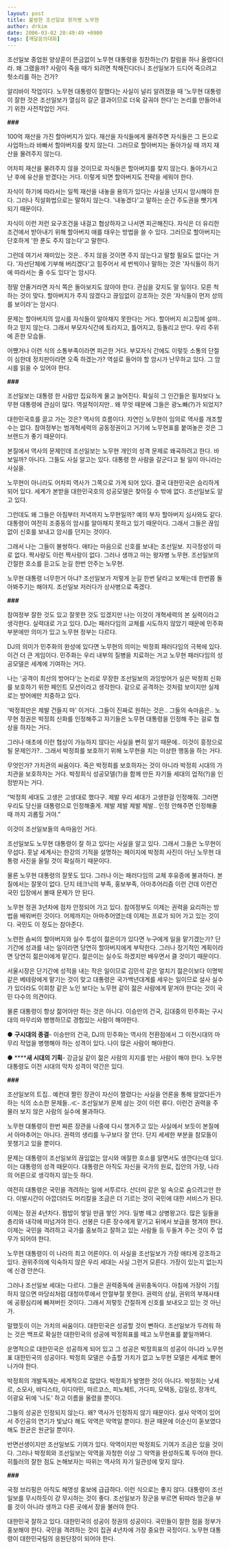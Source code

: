 ```yaml
---
layout: post
title: 불쌍한 조선일보 왕자병 노무현
author: drkim
date: 2006-03-02 20:49:49 +0900
tags: [깨달음의대화]
---
```

조선일보 종업원 양상훈이 뜬금없이 노무현 대통령을 칭찬하는(?) 칼럼을 하나 올렸다더라. 왜 그랬을까? 사람이 죽을 때가 되려면 착해진다더니 조선일보가 드디어 죽으려고 헛소리를 하는 건가?

알리바이 작업이다. 노무현 대통령이 잘했다는 사실이 널리 알려졌을 때 '노무현 대통령이 잘한 것은 조선일보가 열심히 갈군 결과이므로 더욱 갈궈야 한다'는 논리를 만들어내기 위한 사전작업인 거다. 

**###**

100억 재산을 가진 할아버지가 있다. 재산을 자식들에게 물려주면 자식들은 그 돈으로 사업하느라 바빠서 할아버지를 찾지 않는다. 그러므로 할아버지는 돌아가실 때 까지 재산을 물려주지 않는다. 

어차피 재산을 물려주지 않을 것이므로 자식들은 할아버지를 찾지 않는다. 돌아가시고 난 후에 유산을 받겠다는 거다. 이렇게 되면 할아버지도 전략을 세워야 한다. 

자식이 하기에 따라서는 일찍 재산을 내놓을 용의가 있다는 사실을 넌지시 암시해야 한다. 그러나 직설화법으로는 말하지 않는다. '내놓겠다'고 말하는 순간 주도권을 뺏기게 되기 때문이다. 

자식이 이런 저런 요구조건을 내걸고 협상하자고 나서면 피곤해진다. 자식은 더 유리한 조건에서 받아내기 위해 할아버지 애를 태우는 방법을 쓸 수 있다. 그러므로 할아버지는 단호하게 '한 푼도 주지 않는다'고 말한다. 

그런데 여기서 재미있는 것은.. 주지 않을 것이면 주지 않는다고 말할 필요도 없다는 거다. '자선단체에 기부해 버리겠다'고 힘주어서 세 번씩이나 말하는 것은 '자식들이 하기에 따라서는 줄 수도 있다'는 암시다. 

정말 안줄거라면 자식 쪽은 돌아보지도 않아야 한다. 관심을 갖지도 말 일이다. 모른 척 하는 것이 맞다. 할아버지가 주지 않겠다고 끊임없이 강조하는 것은 '자식들이 먼저 성의를 보이라'는 암시다. 

문제는 할아버지의 암시를 자식들이 알아채지 못한다는 거다. 할아버지 쇠고집에 설마.. 하고 믿지 않는다. 그래서 부모자식간에 토라지고, 틀어지고, 등돌리고 만다. 우리 주위에 흔한 모습들. 

어쨌거나 이런 식의 소통부족이라면 피곤한 거다. 부모자식 간에도 이렇듯 소통의 단절이 심한데 정치판이라면 오죽 하겠는가? 역설로 들어야 할 암시가 난무하고 있다. 그 암시를 읽을 수 있어야 한다. 

**###**

조선일보는 대통령 한 사람만 집요하게 물고 늘어진다. 확실히 그 인간들은 필자보다 노무현 대통령에 관심이 많다. 역설적이지만.. 왜 무엇 때문에 그들은 광노빠(?)가 되었지? 

대한민국호를 끌고 가는 것은? 역사의 흐름이다. 자연인 노무현이 임의로 역사를 개조할 수는 없다. 참여정부는 범개혁세력의 공동정권이고 거기에 노무현표를 붙여놓은 것은 그 브랜드가 좋기 때문이다. 

본질에서 역사의 문제인데 조선일보는 노무현 개인의 성격 문제로 왜곡하려고 한다. 바보일까? 아니다. 그들도 사실 알고는 있다. 대통령 한 사람을 갈군다고 될 일이 아니라는 사실을.

노무현이 아니라도 어차피 역사가 그쪽으로 가게 되어 있다. 결국 대한민국은 승리하게 되어 있다. 세계가 본받을 대한민국호의 성공모델은 찾아질 수 밖에 없다. 조선일보도 알고 있다. 

그런데도 왜 그들은 아침부터 저녁까지 노무현일까? 예의 부자 할아버지 심사와도 같다. 대통령이 여전히 조중동의 암시를 알아채지 못하고 있기 때문이다. 그래서 그들은 끊임없이 신호를 보내고 암시를 던지는 것이다. 

그래서 나는 그들이 불쌍하다. 애타는 마음으로 신호를 보내는 조선일보. 지극정성이 따로 없다. 짝사랑도 이런 짝사랑이 없다. 그러나 생까고 마는 왕자병 노무현. 조선일보의 간절한 호소를 듣고도 눈길 한번 안주는 노무현.

노무현 대통령 너무한거 아냐? 조선일보가 저렇게 눈길 한번 달라고 보채는데 한번쯤 돌아봐주기는 해야지. 조선일보 저러다가 상사병으로 죽겠다. 

**###**

참여정부 잘한 것도 있고 잘못한 것도 있겠지만 나는 이것이 개혁세력의 본 실력이라고 생각한다. 실력대로 가고 있다. DJ는 패러다임의 교체를 시도하지 않았기 때문에 민주화 부분에만 의미가 있고 노무현 정부는 다르다. 

DJ의 의미가 민주화의 완성에 있다면 노무현의 의미는 박정희 패러다임의 극복에 있다. 이건 더 큰 게임이다. 민주화는 우리 내부의 질병을 치료하는 거고 노무현 패러다임의 성공모델은 세계에 기여하는 거다. 

나는 '공격이 최선의 방어다'는 논리로 무장한 조선일보의 과잉방어가 실은 박정희 신화를 보호하기 위한 페인트 모션이라고 생각한다. 겉으로 공격하는 것처럼 보이지만 실제로는 방어에만 치중하고 있다. 

'박정희만은 제발 건들지 마' 이거다. 그들이 진짜로 원하는 것은.. 그들의 속마음은.. 노무현 정권은 박정희 신화를 인정해주고 자기들은 노무현 대통령을 인정해 주는 걸로 협상을 하자는 거다. 

그러나 애초에 이런 협상이 가능하지 않다는 사실을 뻔히 알기 때문에.. 이것이 흥정으로 될 문제인가?.. 그래서 박정희를 보호하기 위해 노무현을 치는 이상한 행동을 하는 거다. 

무엇인가? 가치관의 싸움이다. 죽은 박정희를 보호하자는 것이 아니라 박정희 시대의 가치관을 보호하자는 거다. 박정희식 성공모델(?)을 함께 만든 자기들 세대의 업적(?)을 인정받자는 거다. 

“박정희 세대도 고생은 고생대로 했다구. 제발 우리 세대가 고생한걸 인정해줘. 그러면 우리도 당신을 대통령으로 인정해줄게. 제발 제발 제발 제발.. 인정 안해주면 인정해줄 때 까지 괴롭힐 거야.”

이것이 조선일보들의 속마음인 거다. 

조선일보도 노무현 대통령이 잘 하고 있다는 사실을 알고 있다. 그래서 그들은 노무현이 무섭다. 훗날 세계사는 한강의 기적을 설명하는 페이지에 박정희 사진이 아닌 노무현 대통령 사진을 올릴 것이 확실하기 때문이다. 

물론 노무현 대통령의 잘못도 있다. 그러나 이는 패러다임의 교체 후유증에 불과하다. 본질에서는 잘못이 없다. 단지 테크닉의 부족, 홍보부족, 아마추어리즘 이런 건데 이런건 국민 입장에서 볼때 문제가 안 된다. 

노무현 정권 3년차에 점차 안정되어 가고 있다. 참여정부도 이제는 권력을 요리하는 방법을 배워버린 것이다. 어제까지는 아마추어였는데 이제는 프로가 되어 가고 있는 것이다. 국민도 이 정도는 참아준다. 

노련한 솜씨의 할아버지와 실수 투성이 젊은이가 있다면 누구에게 일을 맡기겠는가? 단기간에 성과를 내는 일이라면 당연히 할아버지에게 부탁한다. 그러나 장기적인 계획이라면 당연히 젊은이에게 맡긴다. 젊은이는 실수도 하겠지만 배우면서 클 것이기 때문이다. 

서울시장은 단기간에 성적을 내는 작은 일이므로 김민석 같은 얼치기 젊은이보다 이명박 같은 베테랑에게 맡기는 것이 맞고 대통령은 국가백년대계를 세우는 일이므로 설사 실수가 있더라도 이회창 같은 노인 보다는 노무현 같이 젊은 사람에게 맡겨야 한다는 것이 국민 다수의 의견이다. 

물론 대통령이 항상 젊어야만 하는 것은 아니다. 이승만의 건국, 김대중의 민주화는 구시대의 마무리와 병행하므로 경험있는 사람이 해야한다. 

● **구시대의 종결**- 이승만의 건국, DJ의 민주화는 역사의 전환점에서 그 이전시대의 마무리 작업을 병행해야 하는 성격이 있다. 나이 많은 사람이 해야한다. 

● ******새 시대의 기획**- 강금실 같이 젊은 사람의 지지를 받는 사람이 해야 한다. 노무현 대통령도 이전 시대의 막차 성격이 약간은 있다. 

**###**

조선일보의 트집.. 예컨대 짤린 장관이 자신이 짤렸다는 사실을 언론을 통해 알았다든가 하는 식의 소소한 문제들..≪- 조선일보가 문제 삼는 것이 이런 류다. 이런건 권력을 주물러 보지 않은 사람의 실수에 불과하다. 

노무현 대통령이 한번 짜른 장관을 나중에 다시 챙겨주고 있는 사실에서 보듯이 본질에서 아마추어는 아니다. 권력의 생리를 누구보다 잘 안다. 단지 세세한 부분을 참모들이 못챙기고 있을 뿐이다. 

문제는 대통령이 조선일보의 끊임없는 암시와 애절한 호소를 알면서도 생깐다는데 있다. 이는 대통령의 성격 때문이다. 대통령은 아직도 자신을 국가의 원로, 집안의 가장, 나라의 어른으로 생각하지 않는듯 하다. 

여전히 대통령은 국민을 격려하는 일에 서투르다. 산더미 같은 일 속으로 숨으려고만 한다. 이발시간이 아깝더라도 머리칼을 조금은 더 기르는 것이 국민에 대한 서비스가 된다. 

이제는 정권 4년차다. 짬밥이 쌓일 만큼 쌓인 거다. 일병 떼고 상병왕고다. 많은 일들을 총리와 내각에 떠넘겨야 한다. 선봉은 다른 장수에게 맡기고 뒤에서 보급을 챙겨야 한다. 이제는 국민을 격려하고 국가를 홍보하고 잘하고 있는 사람들 등 두들겨 주는 것이 주 업무가 되어야 한다. 

노무현 대통령이 이 나라의 최고 어른이다. 이 사실을 조선일보가 가장 애타게 강조하고 있다. 권위주의에 익숙하지 않은 우리 세대는 사실 그런거 모른다. 가장이 있는지 없는지에 신경 안쓴다. 

그러나 조선일보 세대는 다르다. 그들은 권력중독에 권위충독이다. 아침에 가장이 기침하지 않으면 마당쇠처럼 대청마루에서 안절부절 못한다. 권력의 상실, 권위의 부재사태에 공황심리에 빠져버린 것이다. 그래서 저렇듯 간절하게 신호를 보내오고 있는 것 아닌가.

말했듯이 이는 가치의 싸움이다. 대한민국은 성공할 것이 뻔하다. 조선일보가 두려워 하는 것은 백프로 확실한 대한민국의 성공에 박정희표를 떼고 노무현표를 붙일까봐다. 

운명적으로 대한민국은 성공하게 되어 있고 그 성공은 박정희표의 성공이 아니라 노무현표 대한민국의 성공이다. 박정희 모델은 수출할 가치가 없고 노무현 모델은 세계로 뻗어나가야 한다. 

박정희의 개발독재는 세계적으로 많았다. 박정희가 발명한 것이 아니다. 박정희는 낫세르, 소모사, 바디스타, 이디아민, 마르코스, 피노체트, 가다피, 모택동, 김일성, 장개석, 이광요 뒤에 '나도' 하고 이름을 올렸을 뿐이다.

그들의 성공은 인정되지 않는다. 왜? 역사가 인정하지 않기 때문이다. 설사 악역이 있어서 주인공의 연기가 빛났다 해도 악역은 악역일 뿐이다. 원균 때문에 이순신이 돋보였다 해도 원균은 원균일 뿐이다. 

반면선생이지만 조선일보도 기여가 있다. 악역이지만 박정희도 기여가 조금은 있을 것이다. 그러나 박정희와 조선일보는 악역을 자청한 이상 그 악역을 완성하도록 두어야 한다. 히틀러의 잘한 점도 논해보자는 따위는 역사의 자기 일관성에 맞지 않다. 

**\###**

국정 브리핑은 아직도 해명성 홍보에 급급하다. 이런 식으로는 좋지 않다. 대통령이 조선일보를 무시하듯이 걍 무시하는 것이 좋다. 조선일보가 장군을 부르면 뒤따라 멍군을 부를 것이 아니라 생까고 다른 곳에서 장을 불러야 한다.

대한민국 잘하고 있다. 대한민국의 성공이 정권의 성공이다. 국민들이 잘한 점을 정부가 홍보해야 한다. 국민을 격려하는 것이 집권 4년차에 가장 중요한 국정이다. 노무현 대통령이 대한민국팀의 응원단장이 되어야 한다.